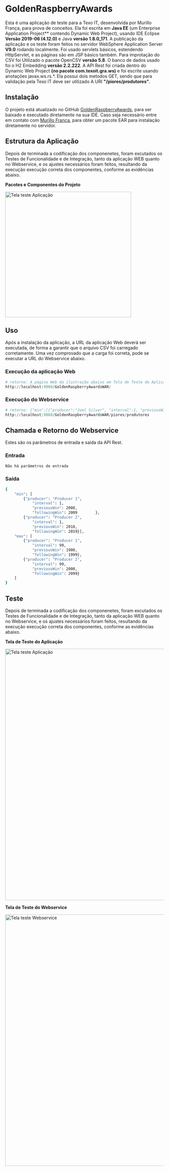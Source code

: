 # GoldenRaspberryAwards

Esta é uma aplicação de teste para a Texo IT, desenvolvida por Murillo França, para prova de conceitos. Ela foi escrita em **Java EE** (um Enterprise Application Project** contendo Dynamic Web Project), usando IDE Eclipse **Versão 2019-06 (4.12.0)** e Java **versão 1.8.0_171**. A publicação da aplicação e os teste foram feitos no servidor WebSphere Application Server **V9.0** rodando localmente. Foi usado servlets básicos, estendendo HttpServlet, e as páginas são em JSP básico também. Para improtação do CSV foi Utilizado o pacote OpenCSV **versão 5.8**. O banco de dados usado foi o H2 Embedding **versão 2.2.222**. A API Rest foi criada dentro do Dynamic Web Project **(no pacote com.texoit.gra.ws)** e foi escrite usando anotações javax.ws.rs.*. Ela possui dois metodos GET, sendo que para validação pela Texo IT deve ser utilizado A URI **"/piores/produtores"**.

## Instalação

O projeto está atualizado no GitHub [GoldenRaspberryAwards](https://github.com/MurilloPF/TexoITGoldenRaspberryAwards), para ser baixado e executado diretamente na sua IDE. Caso seja necessário entre em contato com [Murillo França](mailto:murillof@gmail.com?subject=[GitHub]%20Texo%20IT%20GoldenRaspberryAwards), para obter um pacote EAR para instalação diretamente no servidor.

## Estrutura da Aplicação

Depois de terminada a codificação dos componenetes, foram excutados os Testes de Funcionalidade e de Integração, 
tanto da aplicação WEB quanto no Webservice, e os ajustes necessários foram feitos, resultando da execução
execução correta dos componentes, conforme as evidências abaixo.

<div align="left">
<p><strong>Pacotes e Componentes do Projeto</strong></p>
<p><img width="400em" src="https://raw.githubusercontent.com/MurilloPF/TexoITGoldenRaspberryAwards/main/GoldenRaspberryAwardsWAR/WebContent/images/Estrutura_projetos.jpg" alt="Tela teste Aplicação"/></p>
</div>

## Uso

Após a instalação da aplicação, a URL da aplicação Web deverá ser executada, de forma a garantir que o arquivo CSV foi carregado corretamente. 
Uma vez comprovado que a carga foi correta, pode se executar a URL do Webservice abaixo.

### Execução da aplicação Web
```python
# retorno: A página Web da ilustração abaixo em Tela de Teste do Aplicação
http://localhost:9080/GoldenRaspberryAwardsWAR/
```

### Execução do Webservice
```python
# retorno: {"min":[{"producer":"Joel Silver", "interval":1, "previousWin":1990, "followingWin":1991}], "max": [{"producer":"Matthew Vaughn", "interval":13, "previousWin":2002, "followingWin":2015}]}
http://localhost:9080/GoldenRaspberryAwardsWAR/piores/produtores
```

## Chamada e Retorno do Webservice

Estes são os parâmetros de entrada e saída da API Rest.

### Entrada
```bash
Não há parâmetros de entrada
```

### Saída
```bash
{
	"min": [
		{"producer": "Producer 1",
			"interval": 1,
			"previousWin": 2008,
			"followingWin": 2009		},
		{"producer": "Producer 2",
			"interval": 1,
			"previousWin": 2018,
			"followingWin": 2019}],
	"max": [
		{"producer": "Producer 1",
			"interval": 99,
			"previousWin": 1900,
			"followingWin": 1999},
		{"producer": "Producer 2",
			"interval": 99,
			"previousWin": 2000,
			"followingWin": 2099}
	]
}
```

## Teste

Depois de terminada a codificação dos componenetes, foram excutados os Testes de Funcionalidade e de Integração, 
tanto da aplicação WEB quanto no Webservice, e os ajustes necessários foram feitos, resultando da execução
execução correta dos componentes, conforme as evidências abaixo.

<div align="left">
<p><strong>Tela de Teste do Aplicação</strong></p>
<p><img width="800em" src="https://raw.githubusercontent.com/MurilloPF/TexoITGoldenRaspberryAwards/main/GoldenRaspberryAwardsWAR/WebContent/images/Teste_Aplicacao.jpg" alt="Tela teste Aplicação"/></p>
</div>

<div align="left">
<p><strong>Tela de Teste do Webservice</strong></p>
<p><img width="800em" src="https://raw.githubusercontent.com/MurilloPF/TexoITGoldenRaspberryAwards/main/GoldenRaspberryAwardsWAR/WebContent/images/Teste_Werservice.jpg" alt="Tela teste Webservice"/></p>
</div>

